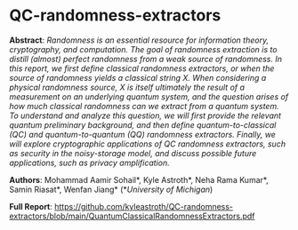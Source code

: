 # QC-randomness-extractors

**Abstract**: *Randomness is an essential resource for information theory, cryptography, and computation. The goal of randomness extraction is to distill (almost) perfect randomness from a weak source of randomness. In this report, we first define classical randomness extractors, or when the source of randomness yields a classical string X. When considering a physical randomness source, X is itself ultimately the result of a measurement on an underlying quantum system, and the question arises of how much classical randomness can we extract from a quantum system. To understand and analyze this question, we will first provide the relevant quantum preliminary background, and then define quantum-to-classical (QC) and quantum-to-quantum (QQ) randomness extractors. Finally, we will explore cryptographic applications of QC randomness extractors, such as security in the noisy-storage model, and discuss possible future applications, such as privacy amplification.*

**Authors**: Mohammad Aamir Sohail*, Kyle Astroth*, Neha Rama Kumar*, Samin Riasat*, Wenfan Jiang* (**University of Michigan*)

**Full Report**: https://github.com/kyleastroth/QC-randomness-extractors/blob/main/QuantumClassicalRandomnessExtractors.pdf
